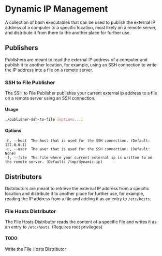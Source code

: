 # Dynamic IP Management

A collection of bash executables that can be used to publish the external IP address of a computer to a specific location, most likely on a remote server, and distribute it from there to the another place for further use.

## Publishers

Publishers are meant to read the external IP address of a computer and publish it to another location, for example, using an SSH connection to write the IP address into a file on a remote server.

### SSH to File Publisher

The SSH to File Publisher publishes your current external ip address to a file on a remote server using an SSH connection.

#### Usage
```bash
./publisher-ssh-to-file [options...]
```

#### Options
```
-h, --host  The host that is used for the SSH connection. (Default: 127.0.0.1)
-u, --user 	The user that is used for the SSH connection. (Default: None)
-f, --file  The file where your current external ip is written to on the remote server. (Default: /tmp/dynamic-ip)
```

## Distributors

Distributors are meant to retrieve the external IP address from a specific location and distribute it to another place for further use, for example, reading the IP address from a file and adding it as an entry to `/etc/hosts`.

### File Hosts Distributor

The File Hosts Distributor reads the content of a specific file and writes it as an entry to `/etc/hosts`. (Requires root privileges)

#### TODO

Write the File Hosts Distributor

